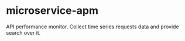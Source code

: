 # microservice-apm
API performance monitor. Collect time series requests data and provide search over it.
